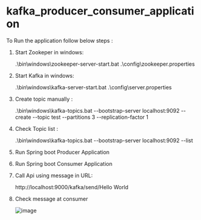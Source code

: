 # kafka_producer_consumer_application

To Run the application follow below steps :  

1) Start Zookeper in windows:

   .\bin\windows\zookeeper-server-start.bat .\config\zookeeper.properties

2) Start Kafka in windows:

   .\bin\windows\kafka-server-start.bat .\config\server.properties

3) Create topic manually :

   .\bin\windows\kafka-topics.bat --bootstrap-server localhost:9092 --create --topic test --partitions 3 --replication-factor 1

4) Check Topic list :

   .\bin\windows\kafka-topics.bat --bootstrap-server localhost:9092 --list

5) Run Spring boot Producer Application
  
6) Run Spring boot Consumer  Application

7) Call Api using message in URL:

   http://localhost:9000/kafka/send/Hello World
   
9) Check message at consumer

    ![image](https://github.com/sagaramelmatti/kafka_producer_consumer_application/assets/20917824/1fa77258-d0d2-439f-83f9-6997b4d042b7)

